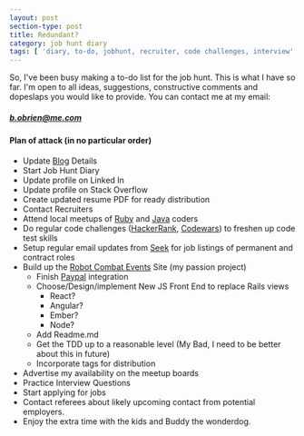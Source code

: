 ```yaml
---
layout: post
section-type: post
title: Redundant?
category: job hunt diary
tags: [ 'diary, to-do, jobhunt, recruiter, code challenges, interview' ]
---
```


So, I've been busy making a to-do list for the job hunt.  This is what I have so far.  I'm open to all ideas, suggestions, constructive comments and dopeslaps you would like to provide.  You can contact me at my email:  
##### [b.obrien@me.com](b.obrien@me.com) 

#### Plan of attack (in no particular order)

* Update [Blog](titanium-cranium.github.io) Details
* Start Job Hunt Diary
* Update profile on Linked In
* Update profile on Stack Overflow
* Create updated resume PDF for ready distribution
* Contact Recruiters
* Attend local meetups of [Ruby](https://www.meetup.com/en-AU/Ruby-On-Rails-Oceania-Melbourne/) and [Java](https://www.meetup.com/en-AU/Melbourne-Java-JVM-Users-Group/) coders
* Do regular code challenges ([HackerRank](https://www.hackerrank.com/dashboard), [Codewars](https://www.codewars.com/CodeWars)) to freshen up code test skills
* Setup regular email updates from [Seek](seek.com) for job listings of permanent and contract roles
* Build up the [Robot Combat Events](www.robotcombatevents.com) Site (my passion project)
    * Finish [Paypal](https://developer.paypal.com/) integration
    * Choose/Design/implement New JS Front End to replace Rails views
        * React?
        * Angular?
        * Ember?
        * Node?
    * Add Readme.md
    * Get the TDD up to a reasonable level (My Bad, I need to be better about this in future)
    * Incorporate tags for distribution
* Advertise my availability on the meetup boards
* Practice Interview Questions
* Start applying for jobs
* Contact referees about likely upcoming contact from potential employers.
* Enjoy the extra time with the kids and Buddy the wonderdog. 